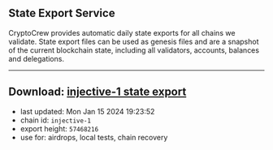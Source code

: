 ## State Export Service
CryptoCrew provides automatic daily state exports for all chains we validate. State export files can be used as genesis files and are a snapshot of the current blockchain state, including all validators, accounts, balances and delegations.

---
**Download: [injective-1 state export](https://dl.ccvalidators.com/SERVICE/injective/injective-1_export_57468216.json)**
---

- last updated: Mon Jan 15 2024 19:23:52
- chain id: `injective-1`
- export height: `57468216`
- use for: airdrops, local tests, chain recovery
